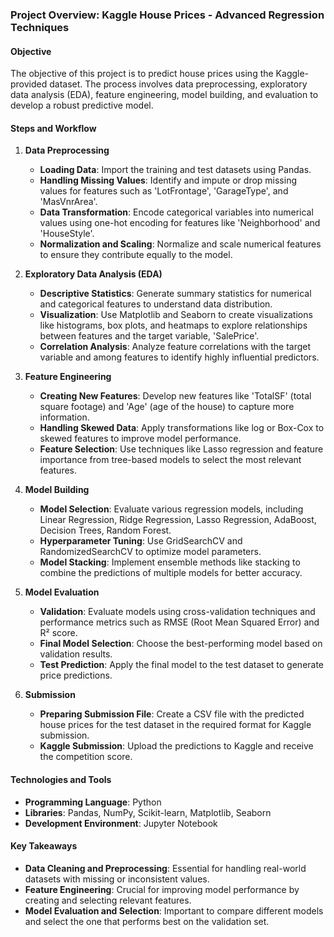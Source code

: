 ### Project Overview: Kaggle House Prices - Advanced Regression Techniques

#### Objective
The objective of this project is to predict house prices using the Kaggle-provided dataset. The process involves data preprocessing, exploratory data analysis (EDA), feature engineering, model building, and evaluation to develop a robust predictive model.

#### Steps and Workflow

1. **Data Preprocessing**
   - **Loading Data**: Import the training and test datasets using Pandas.
   - **Handling Missing Values**: Identify and impute or drop missing values for features such as 'LotFrontage', 'GarageType', and 'MasVnrArea'.
   - **Data Transformation**: Encode categorical variables into numerical values using one-hot encoding for features like 'Neighborhood' and 'HouseStyle'.
   - **Normalization and Scaling**: Normalize and scale numerical features to ensure they contribute equally to the model.

2. **Exploratory Data Analysis (EDA)**
   - **Descriptive Statistics**: Generate summary statistics for numerical and categorical features to understand data distribution.
   - **Visualization**: Use Matplotlib and Seaborn to create visualizations like histograms, box plots, and heatmaps to explore relationships between features and the target variable, 'SalePrice'.
   - **Correlation Analysis**: Analyze feature correlations with the target variable and among features to identify highly influential predictors.

3. **Feature Engineering**
   - **Creating New Features**: Develop new features like 'TotalSF' (total square footage) and 'Age' (age of the house) to capture more information.
   - **Handling Skewed Data**: Apply transformations like log or Box-Cox to skewed features to improve model performance.
   - **Feature Selection**: Use techniques like Lasso regression and feature importance from tree-based models to select the most relevant features.

4. **Model Building**
   - **Model Selection**: Evaluate various regression models, including Linear Regression, Ridge Regression, Lasso Regression, AdaBoost, Decision Trees, Random Forest.
   - **Hyperparameter Tuning**: Use GridSearchCV and RandomizedSearchCV to optimize model parameters.
   - **Model Stacking**: Implement ensemble methods like stacking to combine the predictions of multiple models for better accuracy.

5. **Model Evaluation**
   - **Validation**: Evaluate models using cross-validation techniques and performance metrics such as RMSE (Root Mean Squared Error) and R² score.
   - **Final Model Selection**: Choose the best-performing model based on validation results.
   - **Test Prediction**: Apply the final model to the test dataset to generate price predictions.

6. **Submission**
   - **Preparing Submission File**: Create a CSV file with the predicted house prices for the test dataset in the required format for Kaggle submission.
   - **Kaggle Submission**: Upload the predictions to Kaggle and receive the competition score.

#### Technologies and Tools
- **Programming Language**: Python
- **Libraries**: Pandas, NumPy, Scikit-learn, Matplotlib, Seaborn
- **Development Environment**: Jupyter Notebook

#### Key Takeaways
- **Data Cleaning and Preprocessing**: Essential for handling real-world datasets with missing or inconsistent values.
- **Feature Engineering**: Crucial for improving model performance by creating and selecting relevant features.
- **Model Evaluation and Selection**: Important to compare different models and select the one that performs best on the validation set.
